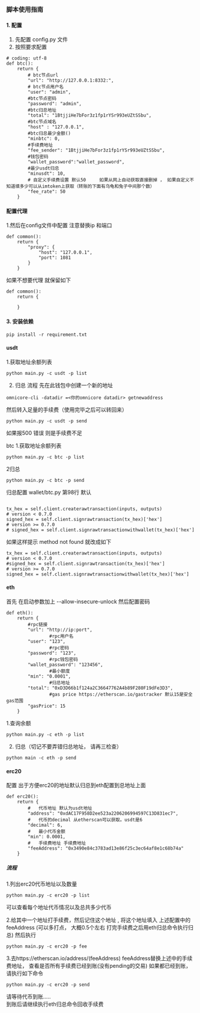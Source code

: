 ### 脚本使用指南

#### 1. 配置
1. 先配置 config.py 文件
2. 按照要求配置
```
# coding: utf-8
def btc():
    return {
        # btc节点url
        "url": "http://127.0.0.1:8332:",
        # btc节点用户名
        "user": "admin",
        #btc节点密码
        "password": "admin",
        #btc归总地址
        "total": "1BtjjiHe7bFor3z1fp1rYSr993eUZtSSbu",
        #btc节点域名
        "host" : "127.0.0.1",
        #btc归总最少金额()
        "minbtc": 0,
        #手续费地址
        "fee_sender": "1BtjjiHe7bFor3z1fp1rYSr993eUZtSSbu",
        #钱包密码
        "wallet_password":"wallet_password",
        #最少usdt归总
        "minusdt": 10,
        # 自定义手续费设置 默认50     如果从网上自动获取直接删掉 ， 如果自定义不知道填多少可以从imtoken上获取（转账的下面有乌龟和兔子中间那个数）
        "fee_rate": 50
    }
```


#### 配置代理

1.然后在config文件中配置
注意替换ip 和端口
```
def common():
    return {
        "proxy": {
            "host": "127.0.0.1",
            "port": 1081
        }
    }
```
如果不想要代理
就保留如下
```
def common():
    return {
        
    }
```
#### 3. 安装依赖
```
pip install -r requirement.txt
```
#### usdt
1.获取地址余额列表
```
python main.py -c usdt -p list
```
2. 归总
流程
先在此钱包中创建一个新的地址
```
omnicore-cli -datadir =<你的omnicore datadir> getnewaddress
```
然后转入足量的手续费（使用完毕之后可以转回来）
```
python main.py -c usdt -p send
```
如果报500 错误  则是手续费不足




btc
1.获取地址余额列表
```
python main.py -c btc -p list
```
2归总
```
python main.py -c btc -p send
```

归总配置
wallet/btc.py 第98行 默认
```

tx_hex = self.client.createrawtransaction(inputs, outputs)
# version < 0.7.0
signed_hex = self.client.signrawtransaction(tx_hex)['hex']
# version >= 0.7.0
# signed_hex = self.client.signrawtransactionwithwallet(tx_hex)['hex']
```

如果这样提示 method not found 就改成如下
```
tx_hex = self.client.createrawtransaction(inputs, outputs)
# version < 0.7.0
#signed_hex = self.client.signrawtransaction(tx_hex)['hex']
# version >= 0.7.0
signed_hex = self.client.signrawtransactionwithwallet(tx_hex)['hex']

```





#### eth 
首先 在启动参数加上 --allow-insecure-unlock
然后配置密码 
```
def eth():
    return {
        #rpc链接
        "url": "http://ip:port",
                #rpc用户名
        "user": "123",
                #rpc密码
        "password": "123",
                #rpc钱包密码
        "wallet_password": "123456",
                #最小额度
        "min": "0.0001",
                #归总地址
        "total": "0xD3D66b1f124a2C36647762A4b89F280F19dFe3D3",
                #gas price https://etherscan.io/gastracker 默认15是安全gas范围
        "gasPrice": 15
    }
```
1.查询余额
```
python main.py -c eth -p list
```
2. 归总（切记不要弄错归总地址， 请再三检查）
```
python main -c eth -p send
```

#### erc20

配置
出于方便erc20的地址默认归总到eth配置到总地址上面

```
def erc20():
    return {
        #   代币地址 默认为usdt地址
        "address": "0xdAC17F958D2ee523a2206206994597C13D831ec7",
        #   代币的decimal 从etherscan可以获取。usdt是6
        "decimal": 6,
        #   最小代币金额
        "min": 0.0001,
        #   手续费地址 手续费地址
        "feeAddress": "0x3490e84c3783ad13e86f25c3ec64af8e1c68b74a"
    }
```
##### 流程  
1.列出erc20代币地址以及数量   
```
python main.py -c erc20 -p list
```
可以查看每个地址代币情况以及总共多少代币   

2.给其中一个地址打手续费，然后记住这个地址 , 将这个地址填入 上述配置中的 feeAddress (可以多打点， 大概0.5个左右 打完手续费之后用eth归总命令执行归总) 然后执行  
```
python main.py -c erc20 -p fee 
```

3.去https://etherscan.io/address/(feeAddress)  feeAddress替换上述中的手续费地址， 查看是否所有手续费已经到账(没有pending的交易)  如果都已经到账， 请执行如下命令  
```
python main.py -c erc20 -p send
``` 
请等待代币到账.....  
到账后请继续执行eth归总命令回收手续费  
 



